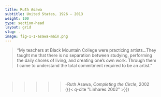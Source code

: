 ```yaml
---
title: Ruth Asawa
subtitle: United States, 1926 – 2013
weight: 100
type: section-head
layout: grid
slug: .
image: fig-1-1-asawa-main.png
---
```

>“My teachers at Black Mountain College were practicing artists…They taught me that there is no separation between studying, performing the daily chores of living, and creating one’s own work. Through them I came to understand the total commitment required to be an artist.”
<br>

>>>>> -Ruth Asawa, *Completing the Circle*, 2002 ({{< q-cite "Linhares 2002" >}})
